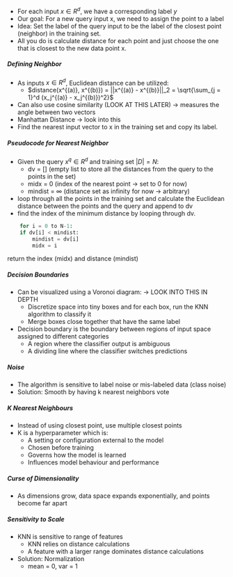 - For each input $x \in R^d$, we have a corresponding label *y*
- Our goal: For a new query input x, we need to assign the point to a label
- Idea: Set the label of the query input to be the label of the closest point (neighbor) in the training set.
- All you do is calculate distance for each point and just choose the one that is closest to the new data point x. 
##### Defining Neighbor
- As inputs $x \in R^d$, Euclidean distance can be utilized:
	- $distance(x^{(a)}, x^{(b)}) = ||x^{(a)} - x^{(b)}||_2 = \sqrt{\sum_{j = 1}^d (x_j^{(a)} - x_j^{(b)})^2}$
- Can also use cosine similarity (LOOK AT THIS LATER) -> measures the angle between two vectors
- Manhattan Distance -> look into this
- Find the nearest input vector to x in the training set and copy its label.
##### Pseudocode for Nearest Neighbor 
- Given the query $x^q \in R^d$ and training set $|D| = N$:
	- dv = [] (empty list to store all the distances from the query to the points in the set)
	- midx = 0 (index of the nearest point -> set to 0 for now)
	- mindist = $\infty$ (distance set as infinity for now -> arbitrary)
- loop through all the points in the training set and calculate the Euclidean distance between the points and the query and append to dv
- find the index of the minimum distance by looping through dv. 
```python
	for i = 0 to N-1:
    if dv[i] < mindist:
        mindist = dv[i]
        midx = i
```
return the index (midx) and distance (mindist)

##### Decision Boundaries
- Can be visualized using a Voronoi diagram: -> LOOK INTO THIS IN DEPTH
	- Discretize space into tiny boxes and for each box, run the KNN algorithm to classify it
	- Merge boxes close together that have the same label
- Decision boundary is the boundary between regions of input space assigned to different categories
	- A region where the classifier output is ambiguous
	- A dividing line where the classifier switches predictions
##### Noise
- The algorithm is sensitive to label noise or mis-labeled data (class noise) 
- Solution: Smooth by having k nearest neighbors vote
##### K Nearest Neighbours
- Instead of using closest point, use multiple closest points 
- K is a hyperparameter which is: 
	- A setting or configuration external to the model
	- Chosen before training
	- Governs how the model is learned
	- Influences model behaviour and performance
##### Curse of Dimensionality
- As dimensions grow, data space expands exponentially, and points become far apart
##### Sensitivity to Scale
- KNN is sensitive to range of features
	- KNN relies on distance calculations
	- A feature with a larger range dominates distance calculations
- Solution: Normalization
	- mean = 0, var = 1
